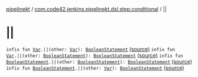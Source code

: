 [pipelinekt](../index.md) / [com.code42.jenkins.pipelinekt.dsl.step.conditional](index.md) / [||](./||.md)

# ||

`infix fun `[`Var`](../com.code42.jenkins.pipelinekt.core.vars/-var/index.md)`.||(other: `[`Var`](../com.code42.jenkins.pipelinekt.core.vars/-var/index.md)`): `[`BooleanStatement`](../com.code42.jenkins.pipelinekt.core.conditional/-boolean-statement/index.md) [(source)](https://github.com/code42/pipelinekt/tree/master/dsl/src/main/kotlin/com/code42/jenkins/pipelinekt/dsl/step/conditional/BooleanStatementDsl.kt#L52)
`infix fun `[`Var`](../com.code42.jenkins.pipelinekt.core.vars/-var/index.md)`.||(other: `[`BooleanStatement`](../com.code42.jenkins.pipelinekt.core.conditional/-boolean-statement/index.md)`): `[`BooleanStatement`](../com.code42.jenkins.pipelinekt.core.conditional/-boolean-statement/index.md) [(source)](https://github.com/code42/pipelinekt/tree/master/dsl/src/main/kotlin/com/code42/jenkins/pipelinekt/dsl/step/conditional/BooleanStatementDsl.kt#L53)
`infix fun `[`BooleanStatement`](../com.code42.jenkins.pipelinekt.core.conditional/-boolean-statement/index.md)`.||(other: `[`BooleanStatement`](../com.code42.jenkins.pipelinekt.core.conditional/-boolean-statement/index.md)`): `[`BooleanStatement`](../com.code42.jenkins.pipelinekt.core.conditional/-boolean-statement/index.md) [(source)](https://github.com/code42/pipelinekt/tree/master/dsl/src/main/kotlin/com/code42/jenkins/pipelinekt/dsl/step/conditional/BooleanStatementDsl.kt#L54)
`infix fun `[`BooleanStatement`](../com.code42.jenkins.pipelinekt.core.conditional/-boolean-statement/index.md)`.||(other: `[`Var`](../com.code42.jenkins.pipelinekt.core.vars/-var/index.md)`): `[`BooleanStatement`](../com.code42.jenkins.pipelinekt.core.conditional/-boolean-statement/index.md) [(source)](https://github.com/code42/pipelinekt/tree/master/dsl/src/main/kotlin/com/code42/jenkins/pipelinekt/dsl/step/conditional/BooleanStatementDsl.kt#L55)
